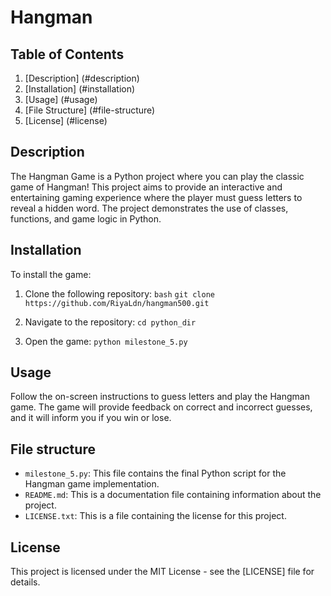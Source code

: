 # Hangman
## Table of Contents
1. [Description] (#description)
2. [Installation] (#installation)
3. [Usage] (#usage)
4. [File Structure] (#file-structure)
5. [License] (#license)

## Description
The Hangman Game is a Python project where you can play the classic game of Hangman! This project aims to provide an interactive and entertaining gaming experience where the player must guess letters to reveal a hidden word. The project demonstrates the use of classes, functions, and game logic in Python.

## Installation  
To install the game:

1. Clone the following repository: `bash` `git clone https://github.com/RiyaLdn/hangman500.git`

2. Navigate to the repository: `cd python_dir`

3. Open the game: `python milestone_5.py`

## Usage  
Follow the on-screen instructions to guess letters and play the Hangman game. The game will provide feedback on correct and incorrect guesses, and it will inform you if you win or lose.

## File structure
- `milestone_5.py`: This file contains the final Python script for the Hangman game implementation.
- `README.md`: This is a documentation file containing information about the project.
- `LICENSE.txt`: This is a file containing the license for this project.


## License 

This project is licensed under the MIT License - see the [LICENSE] file for details.


